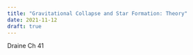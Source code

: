 ```yaml
---
title: "Gravitational Collapse and Star Formation: Theory"
date: 2021-11-12
draft: true
---
```


Draine Ch 41
